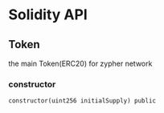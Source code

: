 # Solidity API

## Token

the main Token(ERC20) for zypher network

### constructor

```solidity
constructor(uint256 initialSupply) public
```

